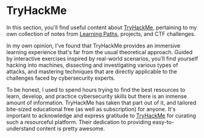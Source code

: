 # TryHackMe

In this section, you'll find useful content about [TryHackMe](https://tryhackme.com), pertaining to my own collection of notes from [Learning Paths](Learning%20Paths/index.md#about-learning-paths), projects, and CTF challenges. 

In my own opinion, I've found that TryHackMe provides an immersive learning experience that's far from the usual theoretical approach. Guided by interactive exercises inspired by real-world scenarios, you'll find yourself hacking into machines, dissecting and investigating various types of attacks, and mastering techniques that are directly applicable to the challenges faced by cybersecurity experts.

To be honest, I used to spend hours trying to find the best resources to learn, develop, and practice cybersecurity skills but there is an inmense amount of information.  TryHackMe has taken that part out of it, and tailored bite-sized educational free (as well as subscription) for anyone. It's important to acknowledge and express gratitude to [TryHackMe](https://tryhackme.com) for curating such a resourceful platform. Their dedication to providing easy-to-understand content is pretty awesome. 

